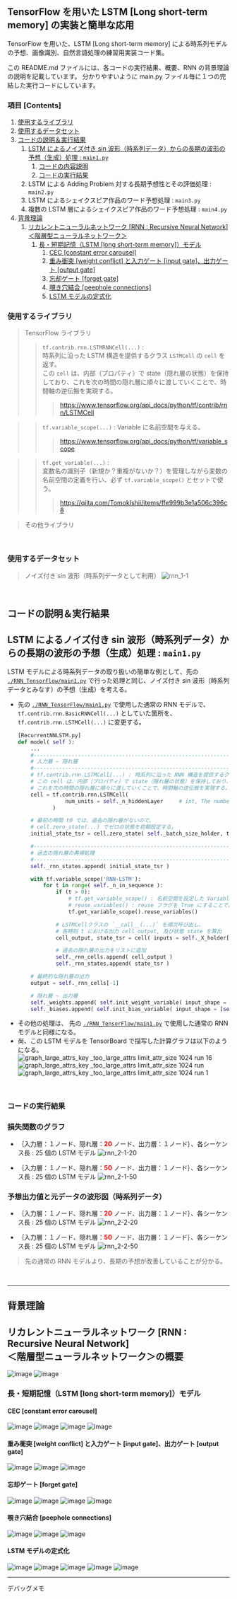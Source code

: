 ## TensorFlow を用いた LSTM [Long short-term memory] の実装と簡単な応用

TensorFlow を用いた、LSTM [Long short-term memory] による時系列モデルの予想、画像識別、自然言語処理の練習用実装コード集。

この README.md ファイルには、各コードの実行結果、概要、RNN の背景理論の説明を記載しています。
分かりやすいように main.py ファイル毎に１つの完結した実行コードにしています。

### 項目 [Contents]

1. [使用するライブラリ](#ID_1)
1. [使用するデータセット](#ID_2)
1. [コードの説明＆実行結果](#ID_3)
    1. [LSTM によるノイズ付き sin 波形（時系列データ）からの長期の波形の予想（生成）処理 : `main1.py`](#ID_3-1)
        1. [コードの内容説明](#ID_3-1-1)
        1. [コードの実行結果](#ID_3-1-2)
    1. LSTM による Adding Problem 対する長期予想性とその評価処理 : `main2.py`
    1. LSTM によるシェイクスピア作品のワード予想処理 : `main3.py`
    1. 複数の LSTM 層によるシェイクスピア作品のワード予想処理 : `main4.py`
1. [背景理論](#ID_4)
    1. [リカレントニューラルネットワーク [RNN : Recursive Neural Network]<br>＜階層型ニューラルネットワーク＞](#ID_5)
        1. [長・短期記憶（LSTM [long short-term memory]）モデル](#ID_5-2)
            1. [CEC [constant error carousel]](#ID_5-2-1)
            1. [重み衝突 [weight conflict] と入力ゲート [input gate]、出力ゲート [output gate]](#ID_5-2-2)
            1. [忘却ゲート [forget gate]](#ID_5-2-3)
            1. [覗き穴結合 [peephole connections]](#ID_5-2-4)
            1. [LSTM モデルの定式化](#ID_5-2-5)


<a id="ID_1"></a>

### 使用するライブラリ

> TensorFlow ライブラリ <br>
>> `tf.contrib.rnn.LSTMRNNCell(...)` : <br>
>> 時系列に沿った LSTM 構造を提供するクラス `LSTMCell` の `cell` を返す。<br>
>> この `cell` は、内部（プロパティ）で state（隠れ層の状態）を保持しており、これを次の時間の隠れ層に順々に渡していくことで、時間軸の逆伝搬を実現する。<br>
>>> https://www.tensorflow.org/api_docs/python/tf/contrib/rnn/LSTMCell<br>

>> `tf.variable_scope(...)` : Variable に名前空間を与える。<br>
>>> https://www.tensorflow.org/api_docs/python/tf/variable_scope<br>

>> `tf.get_variable(...)` : <br>
>> 変数名の識別子（新規か？重複がないか？）を管理しながら変数の名前空間の定義を行い、必ず `tf.variable_scope()` とセットで使う。<br>
>>> https://qiita.com/TomokIshii/items/ffe999b3e1a506c396c8


> その他ライブラリ
>>

<br>

<a id="ID_2"></a>

### 使用するデータセット

> ノイズ付き sin 波形（時系列データとして利用）
![rnn_1-1](https://user-images.githubusercontent.com/25688193/33367977-a1f6a1b0-d533-11e7-8daa-d6a51e5d9eb7.png)

<br>

<a id="ID_3"></a>

## コードの説明＆実行結果

<a id="ID_3-1"></a>

## LSTM によるノイズ付き sin 波形（時系列データ）からの長期の波形の予想（生成）処理 : `main1.py`

<a id="ID_3-1-1"></a>

LSTM モデルによる時系列データの取り扱いの簡単な例として、先の [`./RNN_TensorFlow/main1.py`](https://github.com/Yagami360/MachineLearning_Exercises_Python_TensorFlow/tree/master/RNN_TensorFlow#rnn-によるノイズ付き-sin-波形時系列データからの波形の予想生成処理--main1py) で行った処理と同じ、ノイズ付き sin 波形（時系列データとみなす）の予想（生成）を考える。

- 先の [`./RNN_TensorFlow/main1.py`](https://github.com/Yagami360/MachineLearning_Exercises_Python_TensorFlow/tree/master/RNN_TensorFlow#rnn-によるノイズ付き-sin-波形時系列データからの波形の予想生成処理--main1py) で使用した通常の RNN モデルで、`tf.contrib.rnn.BasicRNNCell(...)` としていた箇所を、`tf.contrib.rnn.LSTMCell(...)` に変更する。
    ```python
    [RecurrentNNLSTM.py]
    def model( self ):
        ...
        #--------------------------------------------------------------
        # 入力層 ~ 隠れ層
        #--------------------------------------------------------------
        # tf.contrib.rnn.LSTMCell(...) : 時系列に沿った RNN 構造を提供するクラス `LSTMCell` のオブジェクト cell を返す。
        # この cell は、内部（プロパティ）で state（隠れ層の状態）を保持しており、
        # これを次の時間の隠れ層に順々に渡していくことで、時間軸の逆伝搬を実現する。
        cell = tf.contrib.rnn.LSTMCell( 
                   num_units = self._n_hiddenLayer     # int, The number of units in the RNN cell.
               )

        # 最初の時間 t0 では、過去の隠れ層がないので、
        # cell.zero_state(...) でゼロの状態を初期設定する。
        initial_state_tsr = cell.zero_state( self._batch_size_holder, tf.float32 )

        #-----------------------------------------------------------------
        # 過去の隠れ層の再帰処理
        #-----------------------------------------------------------------
        self._rnn_states.append( initial_state_tsr )

        with tf.variable_scope('RNN-LSTM'):
            for t in range( self._n_in_sequence ):
                if (t > 0):
                    # tf.get_variable_scope() : 名前空間を設定した Variable にアクセス
                    # reuse_variables() : reuse フラグを True にすることで、再利用できるようになる。
                    tf.get_variable_scope().reuse_variables()

                # LSTMCellクラスの `__call__(...)` を順次呼び出し、
                # 各時刻 t における出力 cell_output, 及び状態 state を算出
                cell_output, state_tsr = cell( inputs = self._X_holder[:, t, :], state = self._rnn_states[-1] )

                # 過去の隠れ層の出力をリストに追加
                self._rnn_cells.append( cell_output )
                self._rnn_states.append( state_tsr )

        # 最終的な隠れ層の出力
        output = self._rnn_cells[-1]

        # 隠れ層 ~ 出力層
        self._weights.append( self.init_weight_variable( input_shape = [self._n_hiddenLayer, self._n_outputLayer] ) )
        self._biases.append( self.init_bias_variable( input_shape = [self._n_outputLayer] ) )
    ```
- その他の処理は、 先の [`./RNN_TensorFlow/main1.py`](https://github.com/Yagami360/MachineLearning_Exercises_Python_TensorFlow/tree/master/RNN_TensorFlow#rnn-によるノイズ付き-sin-波形時系列データからの波形の予想生成処理--main1py) で使用した通常の RNN モデルと同様になる。
- 尚、この LSTM モデルを TensorBoard で描写した計算グラフは以下のようになる。
![graph_large_attrs_key _too_large_attrs limit_attr_size 1024 run 16](https://user-images.githubusercontent.com/25688193/33520066-08f105c0-d7f7-11e7-8939-e067401b527d.png)
![graph_large_attrs_key _too_large_attrs limit_attr_size 1024 run](https://user-images.githubusercontent.com/25688193/33520067-091a298c-d7f7-11e7-8060-42512d7241bf.png)
![graph_large_attrs_key _too_large_attrs limit_attr_size 1024 run 1](https://user-images.githubusercontent.com/25688193/33520068-09417a78-d7f7-11e7-9711-39ae30ed39b5.png)

<br>

<a id="ID_3-1-2"></a>

### コードの実行結果

### 損失関数のグラフ

- ｛入力層：１ノード、隠れ層：<span style="color:red">**20**</span> ノード、出力層：１ノード｝、各シーケンス長 : 25 個の LSTM モデル 
![rnn_2-1-20](https://user-images.githubusercontent.com/25688193/33446785-886412c0-d644-11e7-8b61-63a068403f02.png)

- ｛入力層：１ノード、隠れ層：<span style="color:red">**50**</span> ノード、出力層：１ノード｝、各シーケンス長 : 25 個の LSTM モデル 
![rnn_2-1-50](https://user-images.githubusercontent.com/25688193/33447976-1d99f1e0-d648-11e7-9688-f6dec4b3219f.png)

### 予想出力値と元データの波形図（時系列データ）

- ｛入力層：１ノード、隠れ層：<span style="color:red">**20**</span> ノード、出力層：１ノード｝、各シーケンス長 : 25 個の LSTM モデル 
![rnn_2-2-20](https://user-images.githubusercontent.com/25688193/33446787-89d01aaa-d644-11e7-9288-fe6998441568.png)

- ｛入力層：１ノード、隠れ層：<span style="color:red">**50**</span> ノード、出力層：１ノード｝、各シーケンス長 : 25 個の LSTM モデル 
![rnn_2-2-50](https://user-images.githubusercontent.com/25688193/33447978-1eef3690-d648-11e7-82e1-29166b519557.png)

> 先の通常の RNN モデルより、長期の予想が改善していることが分かる。


<br>

---

<a id="ID_4"></a>

## 背景理論

<a id="ID_5"></a>

## リカレントニューラルネットワーク [RNN : Recursive Neural Network]<br>＜階層型ニューラルネットワーク＞の概要
![image](https://user-images.githubusercontent.com/25688193/30980712-f06a0906-a4bc-11e7-9b15-4c46834dd6d2.png)
![image](https://user-images.githubusercontent.com/25688193/30981066-22f53124-a4be-11e7-9111-9514f04aed7c.png)

<a id="ID_5-2"></a>

### 長・短期記憶（LSTM [long short-term memory]）モデル

<a id="ID_5-2-1"></a>

#### CEC [constant error carousel]
![image](https://user-images.githubusercontent.com/25688193/31226189-2d62a892-aa10-11e7-93e5-b32902d83702.png)
![image](https://user-images.githubusercontent.com/25688193/31226163-0eb9927a-aa10-11e7-9d06-306e4443c5a8.png)
![image](https://user-images.githubusercontent.com/25688193/31235831-6fa44284-aa2d-11e7-9377-845ea30837c5.png)
![image](https://user-images.githubusercontent.com/25688193/31226906-eb4288bc-aa12-11e7-9f16-621ed4d50063.png)

<a id="ID_5-2-2"></a>

#### 重み衝突 [weight conflict] と入力ゲート [input gate]、出力ゲート [output gate]
![image](https://user-images.githubusercontent.com/25688193/31236796-16687124-aa30-11e7-89b5-2da158274de7.png)
![image](https://user-images.githubusercontent.com/25688193/31246908-ed52d18e-aa49-11e7-946f-44f3fa177eb3.png)
![image](https://user-images.githubusercontent.com/25688193/31246932-fa855dc2-aa49-11e7-882d-462dd22be03d.png)

<a id="ID_5-2-3"></a>

#### 忘却ゲート [forget gate]
![image](https://user-images.githubusercontent.com/25688193/31247911-036bc036-aa4d-11e7-9f5f-117eaab0b738.png)
![image](https://user-images.githubusercontent.com/25688193/31247928-130b98b8-aa4d-11e7-89aa-ac27b1667666.png)
![image](https://user-images.githubusercontent.com/25688193/31248855-2cf3eb7e-aa50-11e7-99b7-4c81a093f679.png)
![image](https://user-images.githubusercontent.com/25688193/31249125-2453757e-aa51-11e7-9ce2-715edddf8232.png)

<a id="ID_5-2-4"></a>

#### 覗き穴結合 [peephole connections]
![image](https://user-images.githubusercontent.com/25688193/31272328-83122b86-aac5-11e7-84db-6a52bd8d2c44.png)
![image](https://user-images.githubusercontent.com/25688193/31272347-8f9d67bc-aac5-11e7-9fda-640bdb6a9d7f.png)
![image](https://user-images.githubusercontent.com/25688193/31279596-941088d2-aae4-11e7-9e30-dc28771800c4.png)

<a id="ID_5-2-5"></a>

#### LSTM モデルの定式化
![image](https://user-images.githubusercontent.com/25688193/31278352-91da316c-aadf-11e7-8ad6-963e7e235852.png)
![image](https://user-images.githubusercontent.com/25688193/31283264-169b4f16-aaf0-11e7-9f19-976dc2e09bc9.png)
![image](https://user-images.githubusercontent.com/25688193/31284097-8a2e6e84-aaf2-11e7-8e7d-df00110c5bf6.png)
![image](https://user-images.githubusercontent.com/25688193/31293857-b20586f6-ab13-11e7-85b2-460f9bab5e62.png)
![image](https://user-images.githubusercontent.com/25688193/31294053-706d763a-ab14-11e7-8aed-1fed8327d58c.png)

---

デバッグメモ
